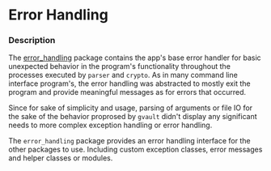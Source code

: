 # Error Handling #

### Description ###
The [error_handling](/src/gvault/error_handling) package contains the app's base error handler for basic unexpected
behavior in the program's functionality throughout the processes executed by `parser` and `crypto`. As in many command
line interface program's, the error handling was abstracted to mostly exit the program and provide meaningful messages
as for errors that occurred.

Since for sake of simplicity and usage, parsing of arguments or file IO for the sake of the behavior proprosed by
`gvault` didn't display any significant needs to more complex exception handling or error handling.

The `error_handling` package provides an error handling interface for the other packages to use. Including custom
exception classes, error messages and helper classes or modules.
